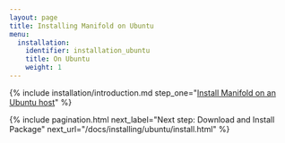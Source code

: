 ```yaml
---
layout: page
title: Installing Manifold on Ubuntu
menu:
  installation:
    identifier: installation_ubuntu
    title: On Ubuntu
    weight: 1
---
```


{% include installation/introduction.md step_one="[Install Manifold on an Ubuntu host](/docs/installing/ubuntu/install.html)" %}

{% include pagination.html
    next_label="Next step: Download and Install Package"
    next_url="/docs/installing/ubuntu/install.html"
%}
